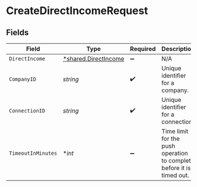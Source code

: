 # CreateDirectIncomeRequest


## Fields

| Field                                                                 | Type                                                                  | Required                                                              | Description                                                           | Example                                                               |
| --------------------------------------------------------------------- | --------------------------------------------------------------------- | --------------------------------------------------------------------- | --------------------------------------------------------------------- | --------------------------------------------------------------------- |
| `DirectIncome`                                                        | [*shared.DirectIncome](../../models/shared/directincome.md)           | :heavy_minus_sign:                                                    | N/A                                                                   |                                                                       |
| `CompanyID`                                                           | *string*                                                              | :heavy_check_mark:                                                    | Unique identifier for a company.                                      | 8a210b68-6988-11ed-a1eb-0242ac120002                                  |
| `ConnectionID`                                                        | *string*                                                              | :heavy_check_mark:                                                    | Unique identifier for a connection.                                   | 2e9d2c44-f675-40ba-8049-353bfcb5e171                                  |
| `TimeoutInMinutes`                                                    | **int*                                                                | :heavy_minus_sign:                                                    | Time limit for the push operation to complete before it is timed out. |                                                                       |
